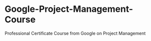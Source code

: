 # Google-Project-Management-Course
Professional Certificate Course from Google on Project Management
